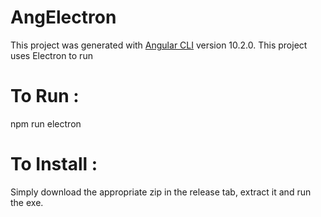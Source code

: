 # AngElectron

This project was generated with [Angular CLI](https://github.com/angular/angular-cli) version 10.2.0.
This project uses Electron to run

# To Run : 

npm run electron

# To Install : 

Simply download the appropriate zip in the release tab, extract it and run the exe.
